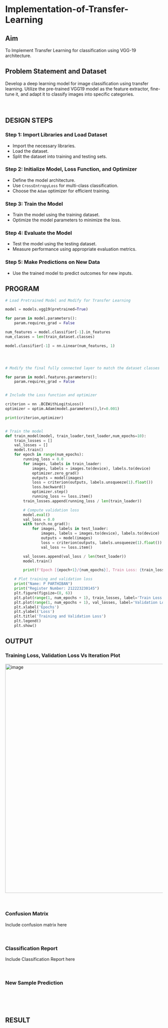 # Implementation-of-Transfer-Learning
## Aim
To Implement Transfer Learning for classification using VGG-19 architecture.
## Problem Statement and Dataset
Develop a deep learning model for image classification using transfer learning. Utilize the pre-trained VGG19 model as the feature extractor, fine-tune it, and adapt it to classify images into specific categories.
</br>
</br>
</br>


## DESIGN STEPS
### **Step 1: Import Libraries and Load Dataset**
- Import the necessary libraries.
- Load the dataset.
- Split the dataset into training and testing sets.

### **Step 2: Initialize Model, Loss Function, and Optimizer**
- Define the model architecture.
- Use `CrossEntropyLoss` for multi-class classification.
- Choose the `Adam` optimizer for efficient training.

### **Step 3: Train the Model**
- Train the model using the training dataset.
- Optimize the model parameters to minimize the loss.

### **Step 4: Evaluate the Model**
- Test the model using the testing dataset.
- Measure performance using appropriate evaluation metrics.

### **Step 5: Make Predictions on New Data**
- Use the trained model to predict outcomes for new inputs.



## PROGRAM
```python
# Load Pretrained Model and Modify for Transfer Learning

model = models.vgg19(pretrained=True)

for param in model.parameters():
    param.requires_grad = False

num_features = model.classifier[-1].in_features
num_classes = len(train_dataset.classes)

model.classifier[-1] = nn.Linear(num_features, 1)




# Modify the final fully connected layer to match the dataset classes

for param in model.features.parameters():
    param.requires_grad = False 


# Include the Loss function and optimizer

criterion = nn .BCEWithLogitsLoss()
optimizer = optim.Adam(model.parameters(),lr=0.001)

print(criterion,optimizer)


# Train the model
def train_model(model, train_loader,test_loader,num_epochs=10):
    train_losses = []
    val_losses = []
    model.train()
    for epoch in range(num_epochs):
        running_loss = 0.0
        for images, labels in train_loader:
            images, labels = images.to(device), labels.to(device)
            optimizer.zero_grad()
            outputs = model(images)
            loss = criterion(outputs, labels.unsqueeze(1).float())
            loss.backward()
            optimizer.step()
            running_loss += loss.item()
        train_losses.append(running_loss / len(train_loader))

        # Compute validation loss
        model.eval()
        val_loss = 0.0
        with torch.no_grad():
            for images, labels in test_loader:
                images, labels = images.to(device), labels.to(device)
                outputs = model(images)
                loss = criterion(outputs, labels.unsqueeze(1).float())
                val_loss += loss.item()

        val_losses.append(val_loss / len(test_loader))
        model.train()

        print(f'Epoch [{epoch+1}/{num_epochs}], Train Loss: {train_losses[-1]:.4f}, Validation Loss: {val_losses[-1]:.4f}')

    # Plot training and validation loss
    print("Name: P PARTHIBAN")
    print("Register Number: 212223230145")
    plt.figure(figsize=(8, 6))
    plt.plot(range(1, num_epochs + 1), train_losses, label='Train Loss', marker='o')
    plt.plot(range(1, num_epochs + 1), val_losses, label='Validation Loss', marker='s')
    plt.xlabel('Epochs')
    plt.ylabel('Loss')
    plt.title('Training and Validation Loss')
    plt.legend()
    plt.show()

```

## OUTPUT
### Training Loss, Validation Loss Vs Iteration Plot
<img width="897" height="732" alt="image" src="https://github.com/user-attachments/assets/ee7076db-8e6a-4516-a8e6-c74c3c6e6d9d" />

</br>
</br>
</br>

### Confusion Matrix
Include confusion matrix here
</br>
</br>
</br>

### Classification Report
Include Classification Report here
</br>
</br>
</br>

### New Sample Prediction
</br>
</br>
</br>

## RESULT
</br>
</br>
</br>

